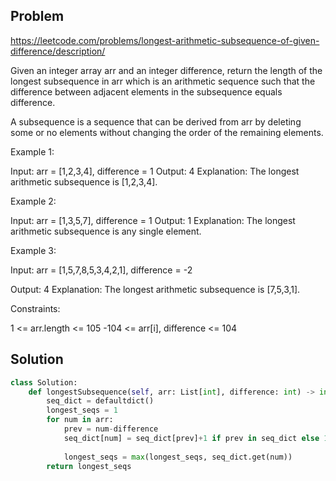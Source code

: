 ## Problem

https://leetcode.com/problems/longest-arithmetic-subsequence-of-given-difference/description/

Given an integer array arr and an integer difference, return the length of the longest subsequence in arr which is an arithmetic sequence such that the difference between adjacent elements in the subsequence equals difference.

A subsequence is a sequence that can be derived from arr by deleting some or no elements without changing the order of the remaining elements.

 

Example 1:

Input: arr = [1,2,3,4], difference = 1
Output: 4
Explanation: The longest arithmetic subsequence is [1,2,3,4].

Example 2:

Input: arr = [1,3,5,7], difference = 1
Output: 1
Explanation: The longest arithmetic subsequence is any single element.

Example 3:

Input: arr = [1,5,7,8,5,3,4,2,1], difference = -2

Output: 4
Explanation: The longest arithmetic subsequence is [7,5,3,1].
 

Constraints:

1 <= arr.length <= 105
-104 <= arr[i], difference <= 104

## Solution

```python
class Solution:
    def longestSubsequence(self, arr: List[int], difference: int) -> int:
        seq_dict = defaultdict()
        longest_seqs = 1
        for num in arr:
            prev = num-difference
            seq_dict[num] = seq_dict[prev]+1 if prev in seq_dict else 1
           
            longest_seqs = max(longest_seqs, seq_dict.get(num))
        return longest_seqs
```

